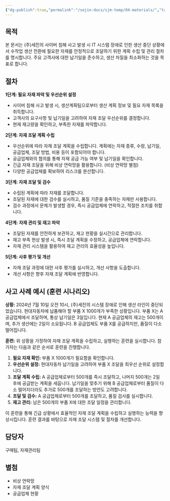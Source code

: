 ```yaml
---
{"dg-publish":true,"permalink":"/sejin-docs/sjm-temp/04-materials/","tags":["#자재조달","#수작업생산","#IT시스템장애","#생산중단","#사이버침해사고","#자재관리계획"],"noteIcon":"","created":"2025-04-10T14:44:29.980+09:00","updated":"2025-04-10T14:50:50.431+09:00"}
---
```



## 목적

본 문서는 (주)세진의 사이버 침해 사고 발생 시 IT 시스템 장애로 인한 생산 중단 상황에서 수작업 생산 전환에 필요한 자재를 안정적으로 조달하기 위한 계획 수립 및 관리 절차를 명시합니다.  주요 고객사에 대한 납기일을 준수하고, 생산 차질을 최소화하는 것을 목표로 합니다.


## 절차

**1단계: 필요 자재 파악 및 우선순위 설정**

* 사이버 침해 사고 발생 시, 생산계획팀으로부터 생산 계획 정보 및 필요 자재 목록을 취득합니다.
* 고객사의 요구사항 및 납기일을 고려하여 자재 조달 우선순위를 결정합니다.
* 현재 재고량을 확인하고, 부족한 자재를 파악합니다.

**2단계: 자재 조달 계획 수립**

* 우선순위에 따라 자재 조달 계획을 수립합니다.  계획에는 자재 종류, 수량, 납기일, 공급업체,  조달 방법,  비용 등이 포함되어야 합니다.
* 공급업체와의 협의를 통해 자재 공급 가능 여부 및 납기일을 확인합니다.
* 긴급 자재 조달을 위해 비상 연락망을 활용합니다.  (비상 연락망 별첨)
* 다양한 공급업체를 확보하여 리스크를 분산합니다.

**3단계: 자재 조달 및 검수**

* 수립된 계획에 따라 자재를 조달합니다.
* 조달된 자재에 대한 검수를 실시하고,  품질 기준을 충족하는 자재만 사용합니다.
* 검수 과정에서 문제가 발생할 경우,  즉시 공급업체에 연락하고,  적절한 조치를 취합니다.

**4단계: 자재 관리 및 재고 파악**

* 조달된 자재를 안전하게 보관하고,  재고 현황을 실시간으로 관리합니다.
* 재고 부족 현상 발생 시,  즉시 조달 계획을 수정하고,  공급업체에 연락합니다.
* 자재 관리 시스템을 활용하여  재고 관리의 효율성을 높입니다.

**5단계: 사후 평가 및 개선**

* 자재 조달 과정에 대한 사후 평가를 실시하고,  개선 사항을 도출합니다.
* 개선 사항은 향후 자재 조달 계획에 반영합니다.


## 사고 사례 예시 (훈련 시나리오)

**상황:** 2024년 7월 10일 오전 10시,  (주)세진의 시스템 장애로 인해 생산 라인이 중단되었습니다.  현대자동차에 납품해야 할 부품 X 1000개가 부족한 상황입니다. 부품 X는 A 공급업체에서 조달하며,  통상 납기일은 3일입니다.  현재 A 공급업체의 재고는 500개이며,  추가 생산에는 2일이 소요됩니다.  B 공급업체도 부품 X를 공급하지만, 품질이 다소 떨어집니다.


**훈련:**  위 상황을 가정하여 자재 조달 계획을 수립하고,  실행하는 훈련을 실시합니다.  참가자는 다음과 같은 순서로 훈련을 진행합니다.

1. **필요 자재 확인:** 부품 X 1000개가 필요함을 확인합니다.
2. **우선순위 설정:** 현대자동차 납기일을 고려하여 부품 X 조달을 최우선 순위로 설정합니다.
3. **조달 계획 수립:** A 공급업체로부터 500개를 즉시 조달하고, 나머지 500개는 2일 후에 공급받는 계획을 세웁니다.  납기일을 맞추기 위해 B 공급업체로부터 품질이 다소 떨어지더라도 추가로 500개를 조달하는 방안도 고려합니다.
4. **조달 및 검수:** A 공급업체로부터 500개를 조달하고, 품질 검사를 실시합니다.
5. **재고 관리:** 남은 500개의 부품 X에 대한 조달 일정을 관리합니다.

이 훈련을 통해  긴급 상황에서 효율적인 자재 조달 계획을 수립하고 실행하는 능력을 향상시킵니다.  훈련 결과를 바탕으로  자재 조달 시스템 및 절차를 개선합니다.


## 담당자

구매팀, 자재관리팀

## 별첨

* 비상 연락망
* 자재 조달 계획 양식
* 공급업체 현황


